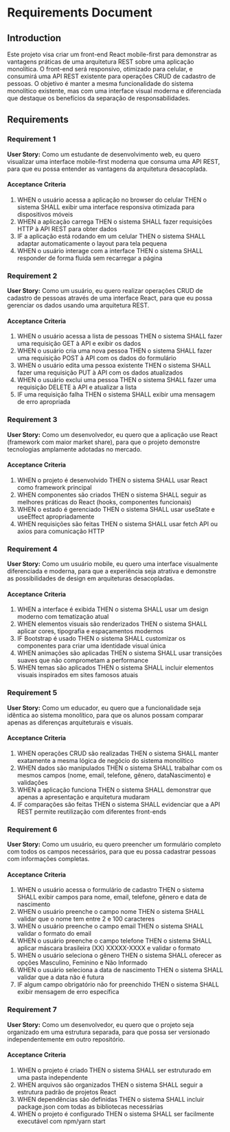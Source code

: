 # Requirements Document

## Introduction

Este projeto visa criar um front-end React mobile-first para demonstrar as vantagens práticas de uma arquitetura REST sobre uma aplicação monolítica. O front-end será responsivo, otimizado para celular, e consumirá uma API REST existente para operações CRUD de cadastro de pessoas. O objetivo é manter a mesma funcionalidade do sistema monolítico existente, mas com uma interface visual moderna e diferenciada que destaque os benefícios da separação de responsabilidades.

## Requirements

### Requirement 1

**User Story:** Como um estudante de desenvolvimento web, eu quero visualizar uma interface mobile-first moderna que consuma uma API REST, para que eu possa entender as vantagens da arquitetura desacoplada.

#### Acceptance Criteria

1. WHEN o usuário acessa a aplicação no browser do celular THEN o sistema SHALL exibir uma interface responsiva otimizada para dispositivos móveis
2. WHEN a aplicação carrega THEN o sistema SHALL fazer requisições HTTP à API REST para obter dados
3. IF a aplicação está rodando em um celular THEN o sistema SHALL adaptar automaticamente o layout para tela pequena
4. WHEN o usuário interage com a interface THEN o sistema SHALL responder de forma fluida sem recarregar a página

### Requirement 2

**User Story:** Como um usuário, eu quero realizar operações CRUD de cadastro de pessoas através de uma interface React, para que eu possa gerenciar os dados usando uma arquitetura REST.

#### Acceptance Criteria

1. WHEN o usuário acessa a lista de pessoas THEN o sistema SHALL fazer uma requisição GET à API e exibir os dados
2. WHEN o usuário cria uma nova pessoa THEN o sistema SHALL fazer uma requisição POST à API com os dados do formulário
3. WHEN o usuário edita uma pessoa existente THEN o sistema SHALL fazer uma requisição PUT à API com os dados atualizados
4. WHEN o usuário exclui uma pessoa THEN o sistema SHALL fazer uma requisição DELETE à API e atualizar a lista
5. IF uma requisição falha THEN o sistema SHALL exibir uma mensagem de erro apropriada

### Requirement 3

**User Story:** Como um desenvolvedor, eu quero que a aplicação use React (framework com maior market share), para que o projeto demonstre tecnologias amplamente adotadas no mercado.

#### Acceptance Criteria

1. WHEN o projeto é desenvolvido THEN o sistema SHALL usar React como framework principal
2. WHEN componentes são criados THEN o sistema SHALL seguir as melhores práticas do React (hooks, componentes funcionais)
3. WHEN o estado é gerenciado THEN o sistema SHALL usar useState e useEffect apropriadamente
4. WHEN requisições são feitas THEN o sistema SHALL usar fetch API ou axios para comunicação HTTP

### Requirement 4

**User Story:** Como um usuário mobile, eu quero uma interface visualmente diferenciada e moderna, para que a experiência seja atrativa e demonstre as possibilidades de design em arquiteturas desacopladas.

#### Acceptance Criteria

1. WHEN a interface é exibida THEN o sistema SHALL usar um design moderno com tematização atual
2. WHEN elementos visuais são renderizados THEN o sistema SHALL aplicar cores, tipografia e espaçamentos modernos
3. IF Bootstrap é usado THEN o sistema SHALL customizar os componentes para criar uma identidade visual única
4. WHEN animações são aplicadas THEN o sistema SHALL usar transições suaves que não comprometam a performance
5. WHEN temas são aplicados THEN o sistema SHALL incluir elementos visuais inspirados em sites famosos atuais

### Requirement 5

**User Story:** Como um educador, eu quero que a funcionalidade seja idêntica ao sistema monolítico, para que os alunos possam comparar apenas as diferenças arquiteturais e visuais.

#### Acceptance Criteria

1. WHEN operações CRUD são realizadas THEN o sistema SHALL manter exatamente a mesma lógica de negócio do sistema monolítico
2. WHEN dados são manipulados THEN o sistema SHALL trabalhar com os mesmos campos (nome, email, telefone, gênero, dataNascimento) e validações
3. WHEN a aplicação funciona THEN o sistema SHALL demonstrar que apenas a apresentação e arquitetura mudaram
4. IF comparações são feitas THEN o sistema SHALL evidenciar que a API REST permite reutilização com diferentes front-ends

### Requirement 6

**User Story:** Como um usuário, eu quero preencher um formulário completo com todos os campos necessários, para que eu possa cadastrar pessoas com informações completas.

#### Acceptance Criteria

1. WHEN o usuário acessa o formulário de cadastro THEN o sistema SHALL exibir campos para nome, email, telefone, gênero e data de nascimento
2. WHEN o usuário preenche o campo nome THEN o sistema SHALL validar que o nome tem entre 2 e 100 caracteres
3. WHEN o usuário preenche o campo email THEN o sistema SHALL validar o formato do email
4. WHEN o usuário preenche o campo telefone THEN o sistema SHALL aplicar máscara brasileira (XX) XXXXX-XXXX e validar o formato
5. WHEN o usuário seleciona o gênero THEN o sistema SHALL oferecer as opções Masculino, Feminino e Não Informado
6. WHEN o usuário seleciona a data de nascimento THEN o sistema SHALL validar que a data não é futura
7. IF algum campo obrigatório não for preenchido THEN o sistema SHALL exibir mensagem de erro específica

### Requirement 7

**User Story:** Como um desenvolvedor, eu quero que o projeto seja organizado em uma estrutura separada, para que possa ser versionado independentemente em outro repositório.

#### Acceptance Criteria

1. WHEN o projeto é criado THEN o sistema SHALL ser estruturado em uma pasta independente
2. WHEN arquivos são organizados THEN o sistema SHALL seguir a estrutura padrão de projetos React
3. WHEN dependências são definidas THEN o sistema SHALL incluir package.json com todas as bibliotecas necessárias
4. WHEN o projeto é configurado THEN o sistema SHALL ser facilmente executável com npm/yarn start